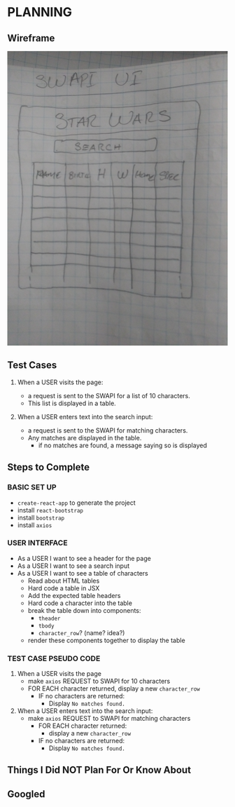 # PLANNING

## Wireframe

![](./swapi_wireframe.jpg)

## Test Cases

1. When a USER visits the page:

   - a request is sent to the SWAPI for a list of 10 characters.
   - This list is displayed in a table.

2. When a USER enters text into the search input:
   - a request is sent to the SWAPI for matching characters.
   - Any matches are displayed in the table.
     - if no matches are found, a message saying so is displayed

## Steps to Complete

### BASIC SET UP

- `create-react-app` to generate the project
- install `react-bootstrap`
- install `bootstrap`
- install `axios`

### USER INTERFACE

- As a USER I want to see a header for the page
- As a USER I want to see a search input
- As a USER I want to see a table of characters
  - Read about HTML tables
  - Hard code a table in JSX
  - Add the expected table headers
  - Hard code a character into the table
  - break the table down into components:
    - `theader`
    - `tbody`
    - `character_row`? (name? idea?)
  - render these components together to display the table

### TEST CASE PSEUDO CODE

1. When a USER visits the page
   - make `axios` REQUEST to SWAPI for 10 characters
   - FOR EACH character returned, display a new `character_row`
     - IF no characters are returned:
       - Display `No matches found.`
2. When a USER enters text into the search input:
   - make `axios` REQUEST to SWAPI for matching characters
     - FOR EACH character returned:
       - display a new `character_row`
     - IF no characters are returned:
       - Display `No matches found.`

## Things I Did NOT Plan For Or Know About

## Googled

